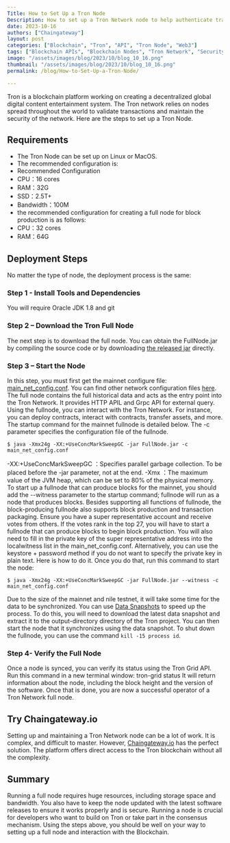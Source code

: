 ```yaml
---
Title: How to Set Up a Tron Node
Description: How to set up a Tron Network node to help authenticate transactions on the Tron Blockchain Network.
date: 2023-10-16
authors: ["Chaingateway"]
layout: post
categories: ["Blockchain", "Tron", "API", "Tron Node", "Web3"]
tags: ["Blockchain APIs", "Blockchain Nodes", "Tron Network", "Security", "Web3", "Tron Node", "Tron Blockchain"]
image: "/assets/images/blog/2023/10/blog_10_16.png"
thumbnail: "/assets/images/blog/2023/10/blog_10_16.png"
permalink: /blog/How-to-Set-Up-a-Tron-Node/

---
```

Tron is a blockchain platform working on creating a decentralized global digital content entertainment system. The Tron network relies on nodes spread throughout the world to validate transactions and maintain the security of the network. Here are the steps to set up a Tron Node.
## Requirements
* The Tron Node can be set up on Linux or MacOS.
* The recommended configuration is:
* Recommended Configuration
* CPU：16 cores
* RAM：32G
* SSD：2.5T+
* Bandwidth：100M
* the recommended configuration for creating a full node for block production is as follows:
* CPU：32 cores
* RAM：64G

## Deployment Steps
No matter the type of node, the deployment process is the same:
### Step 1 - Install Tools and Dependencies
You will require Oracle JDK 1.8 and git
### Step 2 – Download the Tron Full Node
The next step is to download the full node. You can obtain the FullNode.jar by compiling the source code or by downloading [the released jar](https://github.com/tronprotocol/java-tron/releases) directly.
### Step 3 – Start the Node
In this step, you must first get the mainnet configure file: [main_net_config.conf](https://github.com/tronprotocol/tron-deployment/blob/master/main_net_config.conf). You can find other network configuration files [here](https://github.com/tronprotocol/tron-deployment).
The full node contains the full historical data and acts as the entry point into the Tron Network. It provides HTTP APIL and Grpc API for external query. Using the fullnode, you can interact with the Tron Network. For instance, you can deploy contracts, interact with contracts, transfer assets, and more.
The startup command for the mainnet fullnode is detailed below. The -c parameter specifies the configuration file of the fullnode.

`$ java -Xmx24g -XX:+UseConcMarkSweepGC -jar FullNode.jar -c main_net_config.conf`

-XX:+UseConcMarkSweepGC ：Specifies parallel garbage collection. To be placed before the -jar parameter, not at the end.
-Xmx ：The maximum value of the JVM heap, which can be set to 80% of the physical memory.
To start up a fullnode that can produce blocks for the mainnet, you should add the --witness parameter to the startup command; fullnode will run as a node that produces blocks. Besides supporting all functions of fullnode, the block-producing fullnode also supports block production and transaction packaging.
Ensure you have a super representative account and receive votes from others. If the votes rank in the top 27, you will have to start a fullnode that can produce blocks to begin block production.
You will also need to fill in the private key of the super representative address into the localwitness list in the main_net_config.conf. Alternatively, you can use the keystore + password method if you do not want to specify the private key in plain text. Here is how to do it. Once you do that, run this command to start the node:

`$ java -Xmx24g -XX:+UseConcMarkSweepGC -jar FullNode.jar --witness -c main_net_config.conf`

Due to the size of the mainnet and nile testnet, it will take some time for the data to be synchronized. You can use [Data Snapshots](https://developers.tron.network/docs/main-net-database-snapshots) to speed up the process. To do this, you will need to download the latest data snapshot and extract it to the output-directory directory of the Tron project. You can then start the node that it synchronizes using the data snapshot.
To shut down the fullnode, you can use the command `kill -15 process id`.
### Step 4- Verify the Full Node
Once a node is synced, you can verify its status using the Tron Grid API. Run this command in a new terminal window:
tron-grid status
It will return information about the node, including the block height and the version of the software. Once that is done, you are now a successful operator of a Tron Network full node.
## Try Chaingateway.io
Setting up and maintaining a Tron Network node can be a lot of work. It is complex, and difficult to master. However, [Chaingateway.io](https://chaingateway.io) has the perfect solution. The platform offers direct access to the Tron blockchain without all the complexity.
## Summary
Running a full node requires huge resources, including storage space and bandwidth. You also have to keep the node updated with the latest software releases to ensure it works properly and is secure. Running a node is crucial for developers who want to build on Tron or take part in the consensus mechanism. Using the steps above, you should be well on your way to setting up a full node and interaction with the Blockchain.
